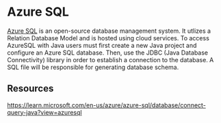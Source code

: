 # Azure SQL
[Azure SQL](https://learn.microsoft.com/en-us/azure/azure-sql/database/sql-database-paas-overview?view=azuresql) is an open-source database management system. It utlizes a Relation Database Model and is hosted using cloud services. To access AzureSQL with Java users must first create a new Java project and configure an Azure SQL database. Then, use the JDBC (Java Database Connectivity) library in order to establish a connection to the database. A SQL file will be responsible for generating database schema.

## Resources
https://learn.microsoft.com/en-us/azure/azure-sql/database/connect-query-java?view=azuresql
